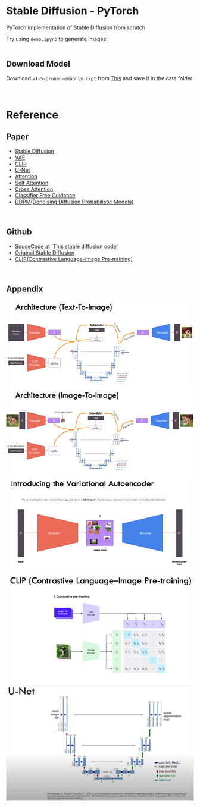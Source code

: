 # Stable Diffusion - PyTorch
PyTorch implementation of Stable Diffusion from scratch

Try using `demo.ipynb` to generate images!  
</br>

## Download Model
Download `v1-5-pruned-emaonly.ckpt` from
[This](https://huggingface.co/runwayml/stable-diffusion-v1-5/tree/main)
and save it in the data folder  
</br>
</br>

# Reference

## Paper
- [Stable Diffusion](https://arxiv.org/abs/2112.10752)
- [VAE](https://arxiv.org/abs/1312.6114)
- [CLIP](https://arxiv.org/abs/2103.00020)
- [U-Net](https://arxiv.org/abs/1505.04597)
- [Attention](https://arxiv.org/abs/1706.03762)
- [Self Attention](https://arxiv.org/abs/1812.07860v1)
- [Cross Attention](https://arxiv.org/abs/2103.14899)
- [Classifier Free Guidance](https://arxiv.org/abs/2207.12598)
- [DDPM(Denoising Diffusion Probabilistic Models)](https://arxiv.org/abs/2006.11239)
</br>

## Github
- [SouceCode at 'This stable diffusion code'](https://github.com/hkproj/pytorch-stable-diffusion)
- [Original Stable Diffusion](https://github.com/CompVis/stable-diffusion)
- [CLIP(Contrastive Language–Image Pre-training)](https://github.com/openai/CLIP)  
</br>

## Appendix
![Stable Diffusion(Text-To-Image)](images/Text-To-Image.png)
![Stable Diffusion(Image-To-Image)](images/Image-To-Image.png)
![VAE](images/VAE.png)
![CLIP](images/CLIP.png)
![U-Net](images/U-Net.png)  